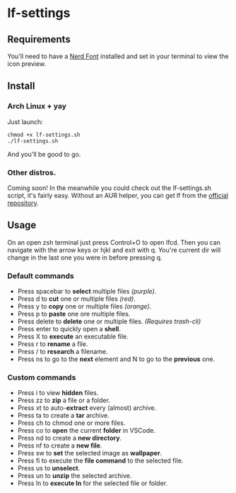 # lf-settings

## Requirements

You'll need to have a [Nerd Font](https://https://www.nerdfonts.com/) installed and set in your terminal to view the icon preview.

## Install

### Arch Linux + yay

Just launch:

    chmod +x lf-settings.sh
    ./lf-settings.sh

And you'll be good to go.

### Other distros.

Coming soon! In the meanwhile you could check out the lf-settings.sh script, it's fairly easy. Without an AUR helper, you can get lf from the [official repository](https://github.com/gokcehan/lf).

## Usage

On an open zsh terminal just press Control+O to open lfcd. Then you can navigate with the arrow keys or hjkl and exit with q. You're current dir will change in the last one you were in before pressing q.

### Default commands

- Press spacebar to **select** multiple files *(purple)*.
- Press d to **cut** one or multiple files *(red)*.
- Press y to **copy** one or multiple files *(orange)*.
- Press p to **paste** one ore multiple files.
- Press delete to **delete** one or multiple files. *(Requires trash-cli)*
- Press enter to quickly open a **shell**.
- Press X to **execute** an executable file.
- Press r to **rename** a file.
- Press / to **research** a filename.
- Press ns to go to the **next** element and N to go to the **previous** one.

### Custom commands

- Press i to view **hidden** files.
- Press zz to **zip** a file or a folder.
- Press xt to auto-**extract** every (almost) archive.
- Press ta to create a **tar** archive.
- Press ch to chmod one or more files.
- Press co to **open** the current **folder** in VSCode.
- Press nd to create a **new directory**.
- Press nf to create a **new file**.
- Press sw to **set** the selected image as **wallpaper**.
- Press fi to execute the **file command** to the selected file.
- Press us to **unselect**.
- Press un to **unzip** the selected archive.
- Press ln to **execute ln** for the selected file or folder.
